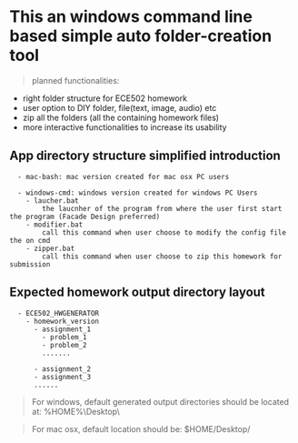 # This an windows command line based simple auto folder-creation tool
> planned functionalities:
  - right folder structure for ECE502 homework
  - user option to DIY folder, file(text, image, audio) etc
  - zip all the folders (all the containing homework files)
  - more interactive functionalities to increase its usability

## App directory structure simplified introduction
```
  - mac-bash: mac version created for mac osx PC users
  
  - windows-cmd: windows version created for windows PC Users
    - laucher.bat
        the laucnher of the program from where the user first start the program (Facade Design preferred)
    - modifier.bat
        call this command when user choose to modify the config file the on cmd
    - zipper.bat
        call this command when user choose to zip this homework for submission
```

## Expected homework output directory layout
```
  - ECE502_HWGENERATOR
    - homework_version
      - assignment_1
        - problem_1
        - problem_2
        .......

      - assignment_2
      - assignment_3
      ......
```

> For windows, default generated output directories should be located at: %HOME%\Desktop\

> For mac osx, default location should be: $HOME/Desktop/
